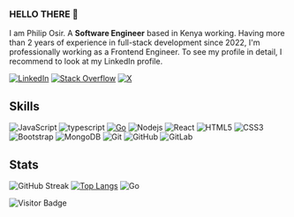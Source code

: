 ### HELLO THERE 👋

I am Philip Osir. 
A **Software Engineer** based in Kenya working. 
Having more than 2 years of experience in full-stack development since 2022, 
I'm professionally working as a Frontend Engineer. To see my profile in detail, I recommend to look at my LinkedIn profile.

[![LinkedIn](https://img.shields.io/badge/linkedin-%230077B5.svg?style=for-the-badge&logo=linkedin&logoColor=white)](https://linkedin.com/in/osir-philip-322b30b7)
[![Stack Overflow](https://img.shields.io/badge/-Stackoverflow-FE7A16?style=for-the-badge&logo=stack-overflow&logoColor=white)](https://stackoverflow.com/users/21933651/osir-philip)
[![X](https://img.shields.io/badge/--000000?style=for-the-badge&logo=x&logoColor=white)](https://twitter.com/Osir_Philip)



## Skills

![JavaScript](https://img.shields.io/badge/-JavaScript-black?style=flat-square&logo=javascript)
![typescript](https://img.shields.io/badge/TypeScript-3178C6?style=flat-square&logo=typescript&logoColor=white)
[![Go](https://img.shields.io/badge/Go-00ADD8?style=flat-square&logo=go&logoColor=white)](https://your-golang-profile-link)
![Nodejs](https://img.shields.io/badge/-Nodejs-black?style=flat-square&logo=Node.js)
![React](https://img.shields.io/badge/-React-black?style=flat-square&logo=react)
![HTML5](https://img.shields.io/badge/-HTML5-E34F26?style=flat-square&logo=html5&logoColor=white)
![CSS3](https://img.shields.io/badge/-CSS3-1572B6?style=flat-square&logo=css3)
![Bootstrap](https://img.shields.io/badge/-Bootstrap-563D7C?style=flat-square&logo=bootstrap)
![MongoDB](https://img.shields.io/badge/-MongoDB-black?style=flat-square&logo=mongodb)
![Git](https://img.shields.io/badge/-Git-black?style=flat-square&logo=git)
![GitHub](https://img.shields.io/badge/-GitHub-181717?style=flat-square&logo=github)
![GitLab](https://img.shields.io/badge/-GitLab-FCA121?style=flat-square&logo=gitlab)
## Stats

![GitHub Streak](https://github-readme-streak-stats.herokuapp.com/?user=OsirOsir&theme=dark)
[![Top Langs](https://github-readme-stats.vercel.app/api/top-langs/?username=osirosir)](https://github.com/anuraghazra/github-readme-stats)
![Go](https://img.shields.io/badge/Go-46.3%25-blue)



![Visitor Badge](https://shields.io/badge/dynamic/json?label=visitors&query=value&url=https%3A%2F%2Fapi.countapi.xyz%2Fhit%2FAdeel91%2FAdeel91)

